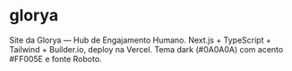 # glorya
Site da Glorya — Hub de Engajamento Humano. Next.js + TypeScript + Tailwind + Builder.io, deploy na Vercel. Tema dark (#0A0A0A) com acento #FF005E e fonte Roboto.

